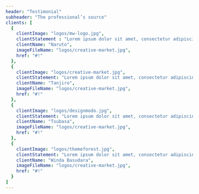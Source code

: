 ```yaml
---
header: "Testimonial"
subheader: "The professional’s source"
clients: [
  {
    clientImage: "logos/mw-logo.jpg",
    clientStatement : "Lorem ipsum dolor sit amet, consectetur adipiscing elit. Phasellus metus dolor, suscipit nec aliquet eget, pretium in diam. Phasellus sodales purus sit amet elit tristique, ac hendrerit dolor commodo. Aliquam semper, massa at tristique porta, augue tellus aliquam metus, at scelerisque dui massa ac nunc. Suspendisse dictum eros sollicitudin ligula vestibulum, non consectetur elit posuere. Sed sed viverra magna. Donec sit amet egestas sapien. Suspendisse et tortor leo. Suspendisse blandit massa nec fermentum interdum. Sed a pellentesque risus. In sollicitudin felis mi, quis ultricies lorem malesuada quis.",
    clientName: "Naruto",
    imageFileName: "logos/creative-market.jpg",
    href: "#!"
  },
  {
    clientImage: "logos/creative-market.jpg",
    clientStatement: "Lorem ipsum dolor sit amet, consectetur adipiscing elit. Phasellus metus dolor, suscipit nec aliquet eget, pretium in diam. Phasellus sodales purus sit amet elit tristique, ac hendrerit dolor commodo. Aliquam semper, massa at tristique porta, augue tellus aliquam metus, at scelerisque dui massa ac nunc. Suspendisse dictum eros sollicitudin ligula vestibulum, non consectetur elit posuere. Sed sed viverra magna. Donec sit amet egestas sapien. Suspendisse et tortor leo. Suspendisse blandit massa nec fermentum interdum. Sed a pellentesque risus. In sollicitudin felis mi, quis ultricies lorem malesuada quis.",
    clientName: "Tanjiro",
    imageFileName: "logos/creative-market.jpg",
    href: "#!"
  },
  {
    clientImage: "logos/designmodo.jpg",
    clientStatement: "Lorem ipsum dolor sit amet, consectetur adipiscing elit. Phasellus metus dolor, suscipit nec aliquet eget, pretium in diam. Phasellus sodales purus sit amet elit tristique, ac hendrerit dolor commodo. Aliquam semper, massa at tristique porta, augue tellus aliquam metus, at scelerisque dui massa ac nunc. Suspendisse dictum eros sollicitudin ligula vestibulum, non consectetur elit posuere. Sed sed viverra magna. Donec sit amet egestas sapien. Suspendisse et tortor leo. Suspendisse blandit massa nec fermentum interdum. Sed a pellentesque risus. In sollicitudin felis mi, quis ultricies lorem malesuada quis.",
    clientName: "Tsubasa",
    imageFileName: "logos/creative-market.jpg",
    href: "#!"
  },
  {
    clientImage: "logos/themeforest.jpg",
    clientStatement: "Lorem ipsum dolor sit amet, consectetur adipiscing elit. Phasellus metus dolor, suscipit nec aliquet eget, pretium in diam. Phasellus sodales purus sit amet elit tristique, ac hendrerit dolor commodo. Aliquam semper, massa at tristique porta, augue tellus aliquam metus, at scelerisque dui massa ac nunc. Suspendisse dictum eros sollicitudin ligula vestibulum, non consectetur elit posuere. Sed sed viverra magna. Donec sit amet egestas sapien. Suspendisse et tortor leo. Suspendisse blandit massa nec fermentum interdum. Sed a pellentesque risus. In sollicitudin felis mi, quis ultricies lorem malesuada quis.",
    clientName: "Winda Basudara",
    imageFileName: "logos/creative-market.jpg",
    href: "#!"
  }
]
---
```

